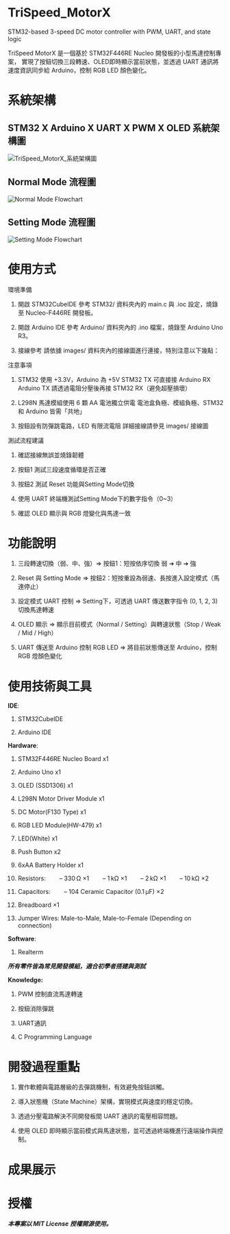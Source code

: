 # TriSpeed_MotorX
STM32-based 3-speed DC motor controller with PWM, UART, and state logic

TriSpeed MotorX 是一個基於 STM32F446RE Nucleo 開發板的小型馬達控制專案，
實現了按鈕切換三段轉速、OLED即時顯示當前狀態，並透過 UART 通訊將速度資訊同步給 Arduino，控制 RGB LED 顏色變化。

# 系統架構
## STM32 X Arduino X UART X PWM X OLED 系統架構圖
![TriSpeed_MotorX_系統架構圖](images/TriSpeed_MotorX_系統架構圖.png)


## Normal Mode 流程圖
![Normal Mode Flowchart](images/Normal_Mode_Flowchart.png)


## Setting Mode 流程圖
![Setting Mode Flowchart](images/Setting_Mode_Flowchart.png)


# 使用方式

環境準備
1. 開啟 STM32CubeIDE
參考 STM32/ 資料夾內的 main.c 與 .ioc 設定，燒錄至 Nucleo-F446RE 開發板。

2. 開啟 Arduino IDE
參考 Arduino/ 資料夾內的 .ino 檔案，燒錄至 Arduino Uno R3。

3. 接線參考
請依據 images/ 資料夾內的接線圖進行連接，特別注意以下幾點：

注意事項
1. STM32 使用 +3.3V，Arduino 為 +5V
STM32 TX 可直接接 Arduino RX
Arduino TX 請透過電阻分壓後再接 STM32 RX（避免超壓損壞）

2. L298N 馬達模組使用 6 顆 AA 電池獨立供電
電池盒負極、模組負極、STM32 和 Arduino 皆需「共地」

3. 按鈕設有防彈跳電路，LED 有限流電阻
詳細接線請參見 images/ 接線圖

測試流程建議

1. 確認接線無誤並燒錄韌體

2. 按鈕1 測試三段速度循環是否正確

3. 按鈕2 測試 Reset 功能與Setting Mode切換

4. 使用 UART 終端機測試Setting Mode下的數字指令（0~3）

5. 確認 OLED 顯示與 RGB 燈變化與馬達一致

# 功能說明

1. 三段轉速切換（弱、中、強）=> 按鈕1：短按依序切換 弱 ➔ 中 ➔ 強

2. Reset 與 Setting Mode => 按鈕2：短按重設為弱速、長按進入設定模式（馬達停止）

3. 設定模式 UART 控制 => Setting下，可透過 UART 傳送數字指令 (0, 1, 2, 3) 切換馬達轉速

4. OLED 顯示 => 顯示目前模式（Normal / Setting）與轉速狀態（Stop / Weak / Mid / High）

5. UART 傳送至 Arduino 控制 RGB LED => 將目前狀態傳送至 Arduino，控制 RGB 燈顏色變化


# 使用技術與工具

**IDE**: 

1. STM32CubeIDE
   
2. Arduino IDE

**Hardware**: 

1. STM32F446RE Nucleo Board x1
 
2. Arduino Uno x1
 
3. OLED (SSD1306) x1
 
4. L298N Motor Driver Module x1
 
5. DC Motor(F130 Type) x1
 
6. RGB LED Module(HW-479) x1
 
7. LED(White) x1
 
8. Push Button x2
 
9. 6xAA Battery Holder x1

10. Resistors:
    – 330 Ω ×1
    – 1 kΩ ×1
    – 2 kΩ ×1
    – 10 kΩ ×2

11. Capacitors:
    – 104 Ceramic Capacitor (0.1 µF) ×2

12. Breadboard ×1

13. Jumper Wires: Male-to-Male, Male-to-Female (Depending on connection)

**Software**:

1. Realterm

***所有零件皆為常見開發模組，適合初學者搭建與測試***

**Knowledge:**

1. PWM 控制直流馬達轉速
   
2. 按鈕消除彈跳
 
3. UART通訊
 
4. C Programming Language

# 開發過程重點

1. 實作軟體與電路層級的去彈跳機制，有效避免按鈕誤觸。

2. 導入狀態機（State Machine）架構，實現模式與速度的穩定切換。

3. 透過分壓電路解決不同開發板間 UART 通訊的電壓相容問題。

4. 使用 OLED 即時顯示當前模式與馬達狀態，並可透過終端機進行遠端操作與控制。

# 成果展示


# 授權
***本專案以 MIT License 授權開源使用。***
